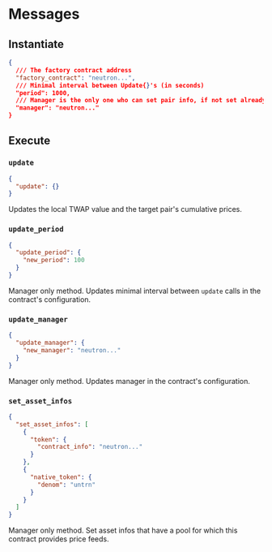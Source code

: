 # Messages

## Instantiate

```json
{
  /// The factory contract address
  "factory_contract": "neutron...",
  /// Minimal interval between Update{}'s (in seconds)
  "period": 1000,
  /// Manager is the only one who can set pair info, if not set already
  "manager": "neutron..."
}
```

## Execute

### `update`

```json
{
  "update": {}
}
```

Updates the local TWAP value and the target pair's cumulative prices.

### `update_period`

```json
{
  "update_period": {
    "new_period": 100
  }
}
```

Manager only method. Updates minimal interval between `update` calls in the contract's configuration.

### `update_manager`

```json
{
  "update_manager": {
    "new_manager": "neutron..."
  }
}
```

Manager only method. Updates manager in the contract's configuration.

### `set_asset_infos`

```json
{
  "set_asset_infos": [
    {
      "token": {
        "contract_info": "neutron..."
      }
    },
    {
      "native_token": {
        "denom": "untrn"
      }
    }
  ]
}
```


Manager only method. Set asset infos that have a pool for which this contract provides price feeds.